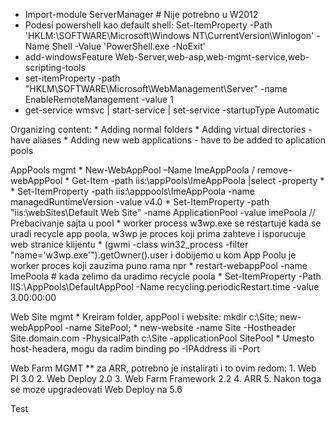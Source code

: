 * Import-module ServerManager # Nije potrebno u W2012
* Podesi powershell kao default shell: Set-ItemProperty -Path 'HKLM:\SOFTWARE\Microsoft\Windows NT\CurrentVersion\Winlogon' -Name Shell -Value 'PowerShell.exe -NoExit'
* add-windowsFeature Web-Server,web-asp,web-mgmt-service,web-scripting-tools
* set-itemProperty -path "HKLM\SOFTWARE\Microsoft\WebManagement\Server\" -name EnableRemoteManagement -value 1
* get-service wmsvc | start-service | set-service -startupType Automatic

Organizing content:
    * Adding normal folders
    * Adding virtual directories - have aliases
    * Adding new web applications - have to be added to aplication pools

AppPools mgmt
    * New-WebAppPool –Name ImeAppPoola / remove-webAppPool
    * Get-Item -path iis:\appPools\ImeAppPoola |select -property *
    * Set-ItemProperty -path iis:\apppools\ImeAppPoola -name managedRuntimeVersion -value v4.0
    * Set-ItemProperty -path "iis:\webSites\Default Web Site" -name ApplicationPool -value imePoola  // Prebacivanje sajta u pool
    * worker process w3wp.exe se restartuje kada se uradi recycle app poola. w3wp je proces koji prima zahteve i isporucuje web stranice klijentu
    * (gwmi -class win32_process -filter "name='w3wp.exe'").getOwner().user i dobijemo u kom App Poolu je worker proces koji zauzima puno rama npr
    * restart-webappPool -name ImePoola # kada zelimo da uradimo recycle poola
    * Set-ItemProperty -Path IIS:\AppPools\DefaultAppPool -Name recycling.periodicRestart.time -value 3.00:00:00

Web Site mgmt
    * Kreiram folder, appPool i website: mkdir c:\Site; new-webAppPool -name SitePool; 
    * new-website -name Site -Hostheader Site.domain.com -PhysicalPath c:\Site -applicationPool SitePool
    * Umesto host-headera, mogu da radim binding po -IPAddress ili -Port

Web Farm MGMT
    ** za ARR, potrebno je instalirati i to ovim redom:
        1. Web PI 3.0
        2. Web Deploy 2.0
        3. Web Farm Framework 2.2
        4. ARR
        5. Nakon toga se moze upgradeovati Web Deploy na 5.6


Test

